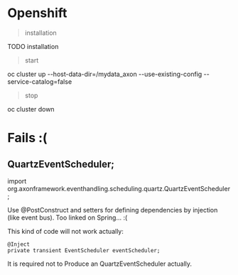 # Openshift

> installation

TODO installation

> start

oc cluster up --host-data-dir=/mydata_axon --use-existing-config  --service-catalog=false

> stop

oc cluster down

# Fails :(

## QuartzEventScheduler;

import org.axonframework.eventhandling.scheduling.quartz.QuartzEventScheduler;

Use @PostConstruct and setters for defining dependencies by injection (like event bus). Too linked on Spring... :(

This kind of code will not work actually:

	@Inject
	private transient EventScheduler eventScheduler;

It is required not to Produce an QuartzEventScheduler actually.

